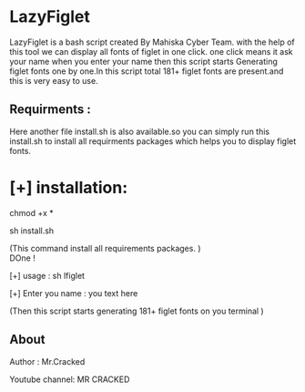 # LazyFiglet
LazyFiglet is a bash script created By Mahiska Cyber Team. with the help of this tool we can display all fonts of figlet in one click. one click means it ask your name when you enter your name then this script starts Generating figlet fonts one by one.In this script total 181+ figlet fonts are present.and this is very easy to use.

## Requirments :
Here another file install.sh is also available.so you can simply run this install.sh to install all requirments packages which helps you to display figlet fonts.

# [+] installation:

chmod +x *

sh install.sh

(This command install all requirements packages. )      
 DOne !

[+] usage : sh lfiglet

[+] Enter you name : you text here

(Then this script starts generating 181+ figlet fonts on you terminal )    


## About

Author : Mr.Cracked

Youtube channel: MR CRACKED

